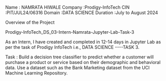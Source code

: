 Name : NAMRATA HIWALE Company :Prodigy-InfoTech CIN :PIT/JUL24/06316 Domain :DATA SCIENCE Duration :July to August 2024

Overview of the Project

Prodigy-InfoTech_DS_03-Intern-Namrata-Jupyter-Lab-Task-3

As an Intern, I have created and completed in 12-14 days in Jupyter Lab as per the task of Prodigy InfoTech i.e., DATA SCIENCE ----TASK 3.

Task : Build a decision tree classifier to predict whether a customer will purchase a product or service based on their demographic and behavioral data. Use a dataset such as the Bank Marketing dataset from the UCI Machine Learning Repository.
